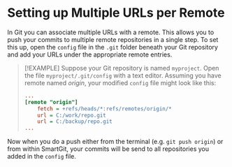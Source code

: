 # Setting up Multiple URLs per Remote

In Git you can associate multiple URLs with a remote. This allows you to
push your commits to multiple remote repositories in a single step. To
set this up, open the `config` file in the `.git` folder beneath your
Git repository and add your URLs under the appropriate remote entries.

> [!EXAMPLE]
> Suppose your Git repository is named `myproject`.
> Open the file `myproject/.git/config` with a text editor.
> Assuming you have remote named *origin*, your modified `config` file might look like this:
>
> ``` ini
> ...
> [remote "origin"]
>     fetch = +refs/heads/*:refs/remotes/origin/*
>     url = C:/work/repo.git
>     url = C:/backup/repo.git
> ...
> ```



Now when you do a push either from the terminal (e.g. `git push origin`)
or from within SmartGit, your commits will be send to all repositories
you added in the `config` file.
